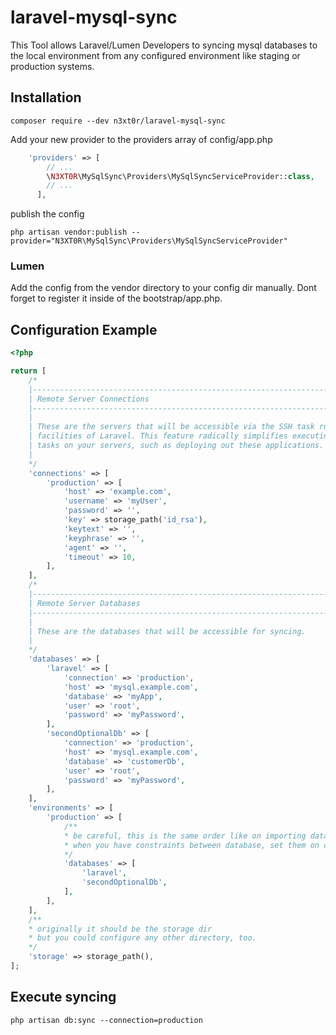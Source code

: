 # laravel-mysql-sync

This Tool allows Laravel/Lumen Developers to syncing mysql databases to the local environment from any configured
environment like staging or production systems.

## Installation

```shell script
composer require --dev n3xt0r/laravel-mysql-sync
```

Add your new provider to the providers array of config/app.php
```php
    'providers' => [
        // ...
        \N3XT0R\MySqlSync\Providers\MySqlSyncServiceProvider::class,
        // ...
      ],
```

publish the config

```shell script
php artisan vendor:publish --provider="N3XT0R\MySqlSync\Providers\MySqlSyncServiceProvider"
```

### Lumen

Add the config from the vendor directory to your config dir manually. Dont forget to register it 
inside of the bootstrap/app.php.

## Configuration Example

```php
<?php

return [
    /*
    |--------------------------------------------------------------------------
    | Remote Server Connections
    |--------------------------------------------------------------------------
    |
    | These are the servers that will be accessible via the SSH task runner
    | facilities of Laravel. This feature radically simplifies executing
    | tasks on your servers, such as deploying out these applications.
    |
    */
    'connections' => [
        'production' => [
            'host' => 'example.com',
            'username' => 'myUser',
            'password' => '',
            'key' => storage_path('id_rsa'),
            'keytext' => '',
            'keyphrase' => '',
            'agent' => '',
            'timeout' => 10,
        ],
    ],
    /*
    |--------------------------------------------------------------------------
    | Remote Server Databases
    |--------------------------------------------------------------------------
    |
    | These are the databases that will be accessible for syncing.
    |
    */
    'databases' => [
        'laravel' => [
            'connection' => 'production',
            'host' => 'mysql.example.com',
            'database' => 'myApp',
            'user' => 'root',
            'password' => 'myPassword',
        ],
        'secondOptionalDb' => [
            'connection' => 'production',
            'host' => 'mysql.example.com',
            'database' => 'customerDb',
            'user' => 'root',
            'password' => 'myPassword',
        ],
    ],
    'environments' => [
        'production' => [
            /**
            * be careful, this is the same order like on importing databases
            * when you have constraints between database, set them on correct order.
            */
            'databases' => [
                'laravel',
                'secondOptionalDb',
            ],
        ],
    ],
    /**
    * originally it should be the storage dir
    * but you could configure any other directory, too.
    */
    'storage' => storage_path(), 
];
```

## Execute syncing

```shell script
php artisan db:sync --connection=production
```
